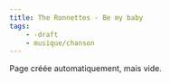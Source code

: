 ```yaml
---
title: The Ronnettes - Be my baby
tags:
    - -draft
    - musique/chanson
---
```


Page créée automatiquement, mais vide.
